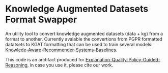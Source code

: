 # Knowledge Augmented Datasets Format Swapper
An utility tool to convert knowledge augmented datasets (data + kg) from a format to another. Currently avaiable the convertions from PGPR formatted datatsets to KGAT formatting that can be used to train several models: [Knowlede-Aware-Recommender-Systems-Baselines](https://github.com/giacoballoccu/Knowlede-Aware-Recommender-Systems-Baselines). 

This code is an arctifact produced for [Explanation-Quality-Policy-Guided-Reasoning](https://github.com/giacoballoccu/Explanation-Quality-Policy-Guided-Reasoning), in case you use it, please cite our work.
